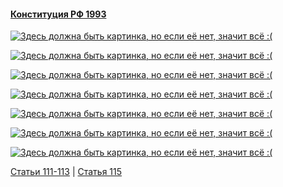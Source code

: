 #### [Конституция РФ 1993](https://lalawland.github.io/eurasia/russia/const)

[![Здесь должна быть картинка, но если её нет, значит всё :(](https://sun9-west.userapi.com/sun9-51/s/v1/ig2/hjrU-vdrbrN48gPyuRBuLRAt1Jea1VohD16DWuE4owsG_n3S8vy3zcDUxVDvWMe9L7fkGysHa-wdeOBNkA7MowLt.jpg?size=1280x720&quality=95&type=album)](https://sun9-west.userapi.com/sun9-51/s/v1/ig2/hjrU-vdrbrN48gPyuRBuLRAt1Jea1VohD16DWuE4owsG_n3S8vy3zcDUxVDvWMe9L7fkGysHa-wdeOBNkA7MowLt.jpg?size=1280x720&quality=95&type=album)

[![Здесь должна быть картинка, но если её нет, значит всё :(](https://sun9-east.userapi.com/sun9-43/s/v1/ig2/kSdzNu7eYVJmSZYh-O7Sxw_-IUfC0lISz96zrJABfVb2s6Nlh7DmWyughC8PBwMddT6nO2jfrQWlAeOFTTf6QedS.jpg?size=1280x720&quality=95&type=album)](https://sun9-east.userapi.com/sun9-43/s/v1/ig2/kSdzNu7eYVJmSZYh-O7Sxw_-IUfC0lISz96zrJABfVb2s6Nlh7DmWyughC8PBwMddT6nO2jfrQWlAeOFTTf6QedS.jpg?size=1280x720&quality=95&type=album)

[![Здесь должна быть картинка, но если её нет, значит всё :(](https://sun9-east.userapi.com/sun9-27/s/v1/ig2/Hqzz28wKPbMpZiIzFgcouuohCqwY5r9Jzyq5DGfpePvXiU_pez040oaqCpSqLuJH6UnG6v9Jt7Wijc6vf2Ti8Fm3.jpg?size=1280x720&quality=95&type=album)](https://sun9-east.userapi.com/sun9-27/s/v1/ig2/Hqzz28wKPbMpZiIzFgcouuohCqwY5r9Jzyq5DGfpePvXiU_pez040oaqCpSqLuJH6UnG6v9Jt7Wijc6vf2Ti8Fm3.jpg?size=1280x720&quality=95&type=album)

[![Здесь должна быть картинка, но если её нет, значит всё :(](https://sun9-west.userapi.com/sun9-52/s/v1/ig2/AcfODIvEcaMrIC34cQeAHn9eK6WtztOdbCcG-vmly51DEclu1kkcB7gRkLxmEY_4N0PphGyULPvYLjyLaQlVBVbA.jpg?size=1280x720&quality=95&type=album)](https://sun9-west.userapi.com/sun9-52/s/v1/ig2/AcfODIvEcaMrIC34cQeAHn9eK6WtztOdbCcG-vmly51DEclu1kkcB7gRkLxmEY_4N0PphGyULPvYLjyLaQlVBVbA.jpg?size=1280x720&quality=95&type=album)

[![Здесь должна быть картинка, но если её нет, значит всё :(](https://sun9-west.userapi.com/sun9-72/s/v1/ig2/6vuyl7VIF-ev-A4MkbtWeUGQfiL5S2qycxzqURtPKwLByghxuXYa9_B7qFfnXZ3e5E1Um4IH-2ODldXjEq0QLQbg.jpg?size=1280x720&quality=95&type=album)](https://sun9-west.userapi.com/sun9-72/s/v1/ig2/6vuyl7VIF-ev-A4MkbtWeUGQfiL5S2qycxzqURtPKwLByghxuXYa9_B7qFfnXZ3e5E1Um4IH-2ODldXjEq0QLQbg.jpg?size=1280x720&quality=95&type=album)

[![Здесь должна быть картинка, но если её нет, значит всё :(](https://sun9-west.userapi.com/sun9-67/s/v1/ig2/M1LTUeq1UQGcndRWVSLQKqBcnntSF6yHgQSJM6yCoTKUDVoUJP-zVsAu9EX1EJJ2Cd3eRHfmAE2oNyMsq0nxKTNo.jpg?size=1280x720&quality=95&type=album)](https://sun9-west.userapi.com/sun9-67/s/v1/ig2/M1LTUeq1UQGcndRWVSLQKqBcnntSF6yHgQSJM6yCoTKUDVoUJP-zVsAu9EX1EJJ2Cd3eRHfmAE2oNyMsq0nxKTNo.jpg?size=1280x720&quality=95&type=album)

[![Здесь должна быть картинка, но если её нет, значит всё :(](https://sun9-west.userapi.com/sun9-5/s/v1/ig2/sItov2LYMso3648NpkatC_konjqQs1pvykYd8g6TbMW_wEZkWL6cn6I3ltLscmVtRId68B_Mi2gwfx2ppYWrH2pa.jpg?size=1280x720&quality=95&type=album)](https://sun9-west.userapi.com/sun9-5/s/v1/ig2/sItov2LYMso3648NpkatC_konjqQs1pvykYd8g6TbMW_wEZkWL6cn6I3ltLscmVtRId68B_Mi2gwfx2ppYWrH2pa.jpg?size=1280x720&quality=95&type=album)

[Статьи 111-113](https://lalawland.github.io/eurasia/russia/const/art111-113) | [Статья 115](https://lalawland.github.io/eurasia/russia/const/art115)
